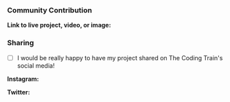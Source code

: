 <!--
Thank you for contributing to The Coding Train website!

This is a template made by me to get more information about your pull request. To check any option, replace the "[ ]" with a "[x]". Be sure to check out how it looks in the preview tab! Feel free to remove all or any portion of the template that is not relevant, as it is mainly designed for community contributions.

You can see the guide at: https://thecodingtrain.com/Guides/community-contribution-guide.html.
-->

### Community Contribution

**Link to live project, video, or image:**
<!-- Insert a link here. This makes it easier to see what is being added to the site. -->

### Sharing

- [ ] I would be really happy to have my project shared on The Coding Train's social media!

<!-- If you would like us to tag you in any posts about your work please include your handle below. -->

**Instagram:**

**Twitter:**
